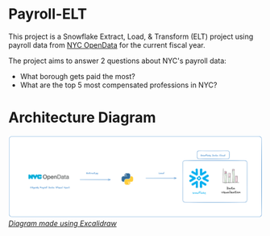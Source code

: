 # Payroll-ELT 
This project is a Snowflake Extract, Load, & Transform (ELT) project using payroll data from [NYC OpenData](https://data.cityofnewyork.us/City-Government/Citywide-Payroll-Data-Fiscal-Year-/k397-673e) for the current fiscal year. 

The project aims to answer 2 questions about NYC's payroll data: 
* What borough gets paid the most?
* What are the top 5 most compensated professions in NYC?

# Architecture Diagram 
![Alt text](https://github.com/rojerdu-dev/Payroll-ELT/blob/main/Diagrams/ELT%20Diagram.png)
[_Diagram made using Excalidraw_](https://excalidraw.com/)


